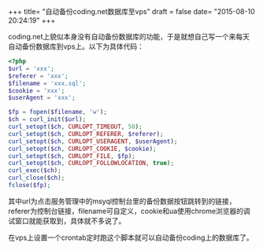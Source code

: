 +++
title= "自动备份coding.net数据库至vps"
draft = false
date= "2015-08-10 20:24:19"
+++

coding.net上貌似本身没有自动备份数据库的功能，于是就想自己写一个来每天自动备份数据库到vps上。以下为具体代码：

```php
<?php
$url = 'xxx';
$referer = 'xxx';
$filename = 'xxx.sql';
$cookie = 'xxx';
$userAgent = 'xxx';

$fp = fopen($filename, 'w');
$ch = curl_init($url);
curl_setopt($ch, CURLOPT_TIMEOUT, 50);
curl_setopt($ch, CURLOPT_REFERER, $referer);
curl_setopt($ch, CURLOPT_USERAGENT, $userAgent);
curl_setopt($ch, CURLOPT_COOKIE, $cookie);
curl_setopt($ch, CURLOPT_FILE, $fp);
curl_setopt($ch, CURLOPT_FOLLOWLOCATION, true);
curl_exec($ch);
curl_close($ch);
fclose($fp);

```

其中url为点击服务管理中的msyql控制台里的备份数据按钮跳转到的链接，referer为控制台链接，filename可自定义，cookie和ua使用chrome浏览器的调试窗口就能获取到，具体就不多说了。

在vps上设置一个crontab定时跑这个脚本就可以自动备份coding上的数据库了。